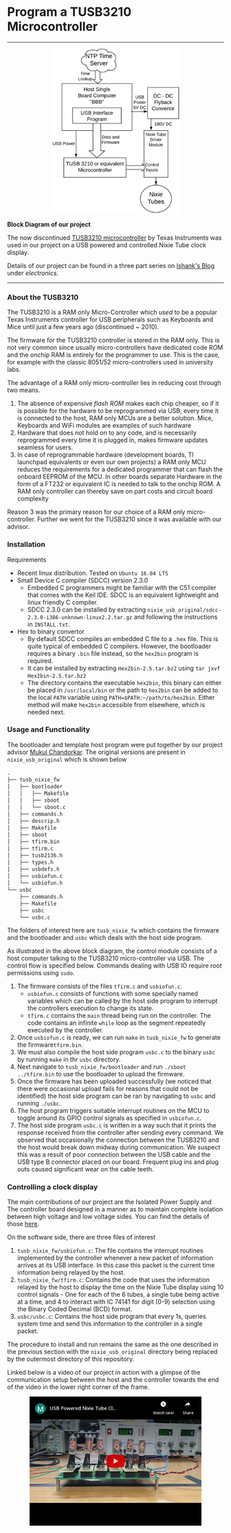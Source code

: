 # Program a TUSB3210 Microcontroller
***
<p align="center">
  <img src="media/block_diagram.png" width="300"/>
</p>

**Block Diagram of our project**

The now discontinued [TUSB3210 microcontroller](media/tusb3210.pdf) by Texas Instruments was used in our project on a USB powered and controlled Nixie Tube clock display.

Details of our project can be found in a three part series on [Ishank's Blog](https://ishank-juneja.github.io/blog/) under *electronics*.
***
### **About the TUSB3210**

The TUSB3210 is a RAM only Micro-Controller which *used* to be a popular Texas Instruments controller for USB peripherals such as Keyboards and Mice until just a few years ago (discontinued ~ 2010). 

The firmware for the TUSB3210 controller is stored in the RAM only. This is not very common since usually micro-controllers have dedicated code ROM and the onchip RAM is entirely for the programmer to use. This is the case, for example with the classic 8051/52 micro-controllers used in university labs.  

The advantage of a RAM only micro-controller lies in reducing cost through two means.
1. The absence of expensive *flash ROM* makes each chip cheaper, so if it is possible for the hardware to be reprogrammed via USB, every time it is connected to the host, RAM only MCUs are a better solution. Mice, Keyboards and WiFi modules are examples of such hardware
2. Hardware that does not hold on to any code, and is necessarily reprogrammed every time it is plugged in, makes firmware updates seamless for users.    
3. In case of reprogrammable hardware (development boards, TI launchpad equivalents or even our own projects) a RAM only MCU reduces the requirements for a dedicated programmer that can flash the onboard EEPROM of the MCU. In other boards separate Hardware in the form of a FT232 or equivalent IC is needed to talk to the onchip ROM. A RAM only controller can thereby save on part costs and circuit board complexity

Reason 3 was the primary reason for our choice of a RAM only micro-controller. Further we went for the TUSB3210 since it was available with our advisor. 

### **Installation**
Requirements
- Recent linux distribution. Tested on `Ubuntu 16.04 LTS` 
- Small Device C compiler (SDCC) version 2.3.0
    - Embedded C programmers might be familiar with the C51 compiler that comes with the Keil IDE. SDCC is an equivalent lightweight and linux friendly C compiler.
    - SDCC 2.3.0 can be installed by extracting `nixie_usb_original/sdcc-2.3.0-i386-unknown-linux2.2.tar.gz` and following the instructions in `INSTALL.txt`.
- Hex to binary convertor
    - By default SDCC compiles an embedded C file to a `.hex` file. This is quite typical of embedded C compilers. However, the bootloader requires a binary `.bin` file instead, so the `hex2bin` program is required.
    - It can be installed by extracting `Hex2bin-2.5.tar.bz2` using `tar jxvf Hex2bin-2.5.tar.bz2`
    - The directory contains the executable `hex2bin`, this binary can either be placed in `/usr/local/bin` or the path to `hex2bin` can be added to the local `PATH` variable using `PATH=$PATH:~/path/to/hex2bin`. Either method will make `hex2bin` accessible from elsewhere, which is needed next.   

### **Usage and Functionality**
The bootloader and template host program were put together by our project advisor [Mukul Chandorkar](https://www.ee.iitb.ac.in/~mukul/). The original versions are present in `nixie_usb_original` which is shown below 
```
.
├── tusb_nixie_fw
│   ├── bootloader
│   │   ├── Makefile
│   │   ├── sboot
│   │   └── sboot.c
│   ├── commands.h
│   ├── descrip.h
│   ├── Makefile
│   ├── sboot
│   ├── tfirm.bin
│   ├── tfirm.c
│   ├── tusb2136.h
│   ├── types.h
│   ├── usbdefs.h
│   ├── usbiofun.c
│   └── usbiofun.h
└── usbc
    ├── commands.h
    ├── Makefile
    ├── usbc
    └── usbc.c

```
The folders of interest here are `tusb_nixie_fw` which contains the firmware and the bootloader and `usbc` which deals with the host side program.

As illustrated in the above block diagram, the control module consists of a host computer talking to the TUSB3210 micro-controller via USB. The control flow is specified below. Commands dealing with USB IO require root permissions using `sudo`.  
1. The firmware consists of the files `tfirm.c` and `usbiofun.c`.
    - `usbiofun.c` consists of functions with some specially named variables which can be called by the host side program to interrupt the controllers execution to change its state.
    - `tfirm.c` contains the `main` thread being run on the controller. The code contains an infinite `while` loop as the segment repeatedly executed by the controller.
2. Once `usbiofun.c` is ready, we can run `make` in `tusb_nixie_fw` to generate the firmware`tfirm.bin`.
3. We must also compile the host side program `usbc.c` to the binary `usbc` by running `make` in thr `usbc` directory.
4. Next navigate to `tusb_nixie_fw/bootloader` and run `./sboot ../tfirm.bin` to use the bootloader to upload the firmware.
5. Once the firmware has been uploaded successfully (we noticed that there were occasional upload fails for reasons that could not be identified) the host side program can be ran by navigating to `usbc` and running `./usbc`.
6. The host program triggers suitable interrupt routines on the MCU to toggle around its GPIO control signals as specified in `usbiofun.c`.
7. The host side program `usbc.c` is written in a way such that it prints the response received from the controller after sending every command. We observed that occasionally the connection between the TUSB3210 and the host would break down midway during communication. We suspect this was a result of poor connection between the USB cable and the USB type B connector placed on our board. Frequent plug ins and plug outs caused significant wear on the cable teeth.    

### **Controlling a clock display**
The main contributions of our project are the Isolated Power Supply and The controller board designed in a manner as to maintain complete isolation between high voltage and low voltage sides. You can find the details of those [here](https://ishank-juneja.github.io/blog/).

On the software side, there are three files of interest 
1. `tusb_nixie_fw/usbiofun.c`: The file contains the interrupt routines implemented by the controller whenever a new packet of information arrives at its USB interface. In this case this packet is the current time information being relayed by the host.
2. `tusb_nixie_fw/tfirm.c`: Contains the code that uses the information relayed by the host to display the time on the Nixie Tube display using 10 control signals - One for each of the 6 tubes, a single tube being active at a time, and 4 to interact with IC 74141 for digit (0-9) selection using the Binary Coded Decimal (BCD) format.
3. `usbc/usbc.c`: Contains the host side program that every 1s, queries system time and send this information to the controller in a single packet.

The procedure to install and run remains the same as the one described in the previous section with the `nixie_usb_original` directory being replaced by the outermost directory of this repository.

Linked below is a video of our project in action with a glimpse of the communication setup between the host and the controller towards the end of the video in the lower right corner of the frame.

<p align="center">
  <a href="http://youtu.be/MN-FbMPmbiw">
         <img alt="Project Video" src="media/image_link.png"
         width=400">
      </a>
</p>
